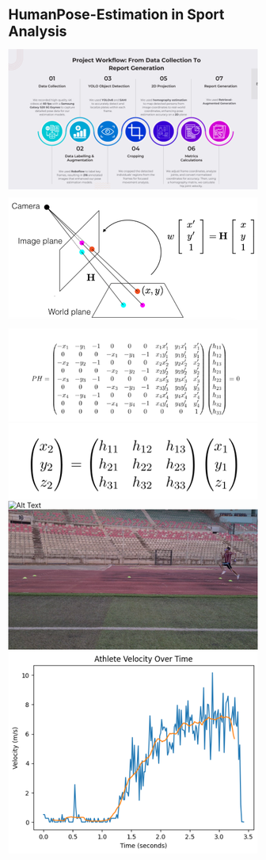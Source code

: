 # HumanPose-Estimation in Sport Analysis

![Alt Text](./Static/png.png)

![Alt Text](./Static/image(1).png)

![Alt Text](./Static/image(2).png)
![Alt Text](./Static/image(3).png)
![Alt Text](./Static/image.png)
![Alt Text](./Static/Screenshot2024-06-10--084327.png)
![Alt Text](./Static/image(4).png)
